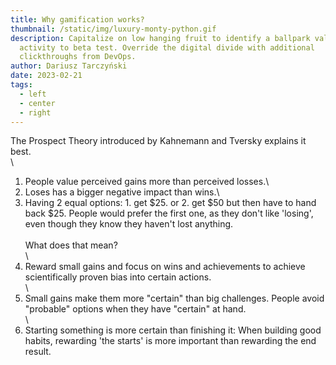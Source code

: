 ```yaml
---
title: Why gamification works?
thumbnail: /static/img/luxury-monty-python.gif
description: Capitalize on low hanging fruit to identify a ballpark value added
  activity to beta test. Override the digital divide with additional
  clickthroughs from DevOps.
author: Dariusz Tarczyński
date: 2023-02-21
tags:
  - left
  - center
  - right
---
```

The Prospect Theory introduced by Kahnemann and Tversky explains it best.\
\
1. People value perceived gains more than perceived losses.\
2. Loses has a bigger negative impact than wins.\
3. Having 2 equal options: 1. get $25. or 2. get $50 but then have to hand back $25. People would prefer the first one, as they don't like 'losing', even though they know they haven't lost anything.\
\
What does that mean?\
\
1. Reward small gains and focus on wins and achievements to achieve scientifically proven bias into certain actions.\
\
2. Small gains make them more "certain" than big challenges. People avoid "probable" options when they have "certain" at hand.\
\
3. Starting something is more certain than finishing it: When building good habits, rewarding 'the starts' is more important than rewarding the end result.